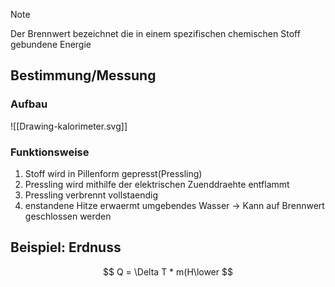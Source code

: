 >[!Note]
>Der Brennwert bezeichnet die in einem spezifischen chemischen Stoff gebundene Energie

## Bestimmung/Messung
### Aufbau
![[Drawing-kalorimeter.svg]]


### Funktionsweise
1. Stoff wird in Pillenform gepresst(Pressling)
2. Pressling wird mithilfe der elektrischen Zuenddraehte entflammt
3. Pressling verbrennt vollstaendig
4. enstandene Hitze erwaermt umgebendes Wasser
-> Kann auf Brennwert geschlossen werden


## Beispiel: Erdnuss
$$
Q = \Delta T * m(H\lower
$$